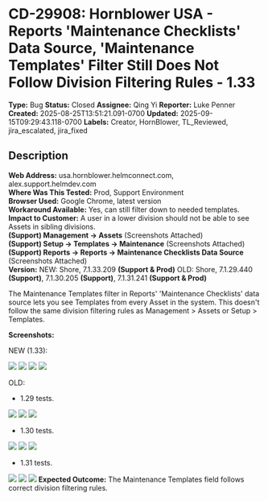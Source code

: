 # CD-29908: Hornblower USA - Reports 'Maintenance Checklists' Data Source, 'Maintenance Templates' Filter Still Does Not Follow Division Filtering Rules - 1.33

**Type:** Bug
**Status:** Closed
**Assignee:** Qing Yi
**Reporter:** Luke Penner
**Created:** 2025-08-25T13:51:21.091-0700
**Updated:** 2025-09-15T09:29:43.118-0700
**Labels:** Creator, HornBlower, TL_Reviewed, jira_escalated, jira_fixed

## Description
**Web Address:** usa.hornblower.helmconnect.com, alex.support.helmdev.com  
**Where Was This Tested:** Prod, Support Environment  
**Browser Used:** Google Chrome, latest version  
**Workaround Available:** Yes, can still filter down to needed templates.  
**Impact to Customer:** A user in a lower division should not be able to see Assets in sibling divisions.  
**(Support) Management -> Assets** (Screenshots Attached)  
**(Support) Setup -> Templates -> Maintenance** (Screenshots Attached)  
**(Support) Reports -> Reports -> Maintenance Checklists Data Source** (Screenshots Attached)  
**Version:** NEW: Shore, 7.1.33.209 **(Support & Prod)** OLD: Shore, 7.1.29.440 **(Support)**, 7.1.30.205 **(Support)**, 7.1.31.241 **(Support & Prod)**

The Maintenance Templates filter in Reports' 'Maintenance Checklists' data source lets you see Templates from every Asset in the system. This doesn't follow the same division filtering rules as Management > Assets or Setup > Templates.

**Screenshots:**

NEW (1.33):

![](blob:https://atlassianinternalmedia.com/?type=file&localId=null&id=cb718437-a7d5-4d54-b398-cd4f902c29fa&&collection=&height=810&occurrenceKey=null&width=1440&__contextId=null&__displayType=null&__external=false&__fileMimeType=null&__fileName=null&__fileSize=null&__mediaTraceId=null&url=null)
![](blob:https://atlassianinternalmedia.com/?type=file&localId=null&id=a458cb51-8271-4c39-bde6-006ff708ede8&&collection=&height=810&occurrenceKey=null&width=1440&__contextId=null&__displayType=null&__external=false&__fileMimeType=null&__fileName=null&__fileSize=null&__mediaTraceId=null&url=null)
![](blob:https://atlassianinternalmedia.com/?type=file&localId=null&id=65c19859-208c-4e94-9902-8646a8a2595a&&collection=&height=810&occurrenceKey=null&width=1440&__contextId=null&__displayType=null&__external=false&__fileMimeType=null&__fileName=null&__fileSize=null&__mediaTraceId=null&url=null)
![](blob:https://atlassianinternalmedia.com/?type=file&localId=null&id=ba9cf2a4-865b-40d9-867a-978111f75b91&&collection=&height=810&occurrenceKey=null&width=1440&__contextId=null&__displayType=null&__external=false&__fileMimeType=null&__fileName=null&__fileSize=null&__mediaTraceId=null&url=null)
‌

OLD:

* 1.29 tests.

![](blob:https://atlassianinternalmedia.com/?type=file&localId=null&id=2ff4356f-4472-4646-b7c7-845a578366c8&&collection=&height=710&occurrenceKey=null&width=1205&__contextId=null&__displayType=null&__external=false&__fileMimeType=null&__fileName=null&__fileSize=null&__mediaTraceId=null&url=null)
![](blob:https://atlassianinternalmedia.com/?type=file&localId=null&id=1e41f4a5-11a2-415e-9b18-1ec0c2565b68&&collection=&height=710&occurrenceKey=null&width=1205&__contextId=null&__displayType=null&__external=false&__fileMimeType=null&__fileName=null&__fileSize=null&__mediaTraceId=null&url=null)
![](blob:https://atlassianinternalmedia.com/?type=file&localId=null&id=49c46ebb-d574-4637-a7ad-c812547cbc0e&&collection=&height=710&occurrenceKey=null&width=1205&__contextId=null&__displayType=null&__external=false&__fileMimeType=null&__fileName=null&__fileSize=null&__mediaTraceId=null&url=null)
* 1.30 tests.

![](blob:https://atlassianinternalmedia.com/?type=file&localId=null&id=a2b5cae6-0bbe-485b-8f4e-9e9c88d10769&&collection=&height=710&occurrenceKey=null&width=1205&__contextId=null&__displayType=null&__external=false&__fileMimeType=null&__fileName=null&__fileSize=null&__mediaTraceId=null&url=null)
![](blob:https://atlassianinternalmedia.com/?type=file&localId=null&id=f1084d4e-90b8-4d17-89c4-88b72bcfca90&&collection=&height=710&occurrenceKey=null&width=1205&__contextId=null&__displayType=null&__external=false&__fileMimeType=null&__fileName=null&__fileSize=null&__mediaTraceId=null&url=null)
![](blob:https://atlassianinternalmedia.com/?type=file&localId=null&id=82d53581-e37a-44b0-9db9-15df0efa46b7&&collection=&height=710&occurrenceKey=null&width=1205&__contextId=null&__displayType=null&__external=false&__fileMimeType=null&__fileName=null&__fileSize=null&__mediaTraceId=null&url=null)
* 1.31 tests.

![](blob:https://atlassianinternalmedia.com/?type=file&localId=null&id=39a3ede7-7622-4b3f-9106-b34e62a0f530&&collection=&height=710&occurrenceKey=null&width=1205&__contextId=null&__displayType=null&__external=false&__fileMimeType=null&__fileName=null&__fileSize=null&__mediaTraceId=null&url=null)
![](blob:https://atlassianinternalmedia.com/?type=file&localId=null&id=b7ee8d73-4de2-447d-b73a-ae2918c48d28&&collection=&height=710&occurrenceKey=null&width=1205&__contextId=null&__displayType=null&__external=false&__fileMimeType=null&__fileName=null&__fileSize=null&__mediaTraceId=null&url=null)
![](blob:https://atlassianinternalmedia.com/?type=file&localId=null&id=a4bfbe7c-77c5-4b88-96a3-3c1e7c7fada1&&collection=&height=710&occurrenceKey=null&width=1205&__contextId=null&__displayType=null&__external=false&__fileMimeType=null&__fileName=null&__fileSize=null&__mediaTraceId=null&url=null)
**Expected Outcome:** The Maintenance Templates field follows correct division filtering rules.

